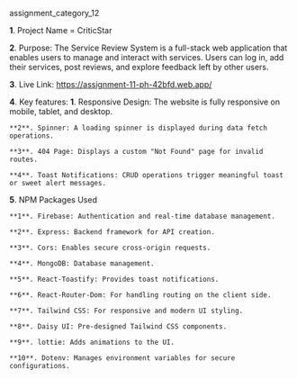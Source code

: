 assignment_category_12

**1**. Project Name = CriticStar

**2**. Purpose:
The Service Review System is a full-stack web application that enables users to manage and interact with services. Users can log in, add their services, post reviews, and explore feedback left by other users.

**3**. Live Link: https://assignment-11-ph-42bfd.web.app/

**4**. Key features:
**1**. Responsive Design: The website is fully responsive on mobile, tablet, and desktop.

    **2**. Spinner: A loading spinner is displayed during data fetch operations.

    **3**. 404 Page: Displays a custom "Not Found" page for invalid routes.

    **4**. Toast Notifications: CRUD operations trigger meaningful toast or sweet alert messages.

**5**. NPM Packages Used

    **1**. Firebase: Authentication and real-time database management.

    **2**. Express: Backend framework for API creation.

    **3**. Cors: Enables secure cross-origin requests.

    **4**. MongoDB: Database management.

    **5**. React-Toastify: Provides toast notifications.

    **6**. React-Router-Dom: For handling routing on the client side.

    **7**. Tailwind CSS: For responsive and modern UI styling.

    **8**. Daisy UI: Pre-designed Tailwind CSS components.

    **9**. lottie: Adds animations to the UI.

    **10**. Dotenv: Manages environment variables for secure configurations.